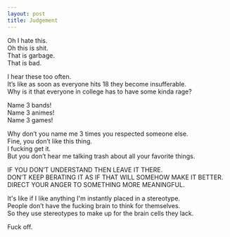 ```yaml
---
layout: post
title: Judgement
---
```


Oh I hate this. <br>
Oh this is shit. <br>
That is garbage. <br>
That is bad.

I hear these too often. <br>
It’s like as soon as everyone hits 18 they become insufferable. <br>
Why is it that everyone in college has to have some kinda rage?

Name 3 bands! <br>
Name 3 animes! <br>
Name 3 games!

Why don’t you name me 3 times you respected someone else. <br>
Fine, you don’t like this thing. <br>
I fucking get it. <br>
But you don’t hear me talking trash about all your favorite things.

IF YOU DON’T UNDERSTAND THEN LEAVE IT THERE. <br>
DON’T KEEP BERATING IT AS IF THAT WILL SOMEHOW MAKE IT BETTER. <br>
DIRECT YOUR ANGER TO SOMETHING MORE MEANINGFUL.

It's like if I like anything I'm instantly placed in a stereotype. <br>
People don’t have the fucking brain to think for themselves. <br>
So they use stereotypes to make up for the brain cells they lack.

Fuck off.


